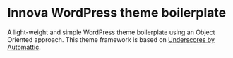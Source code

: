 # Innova WordPress theme boilerplate
A light-weight and simple WordPress theme boilerplate using an Object Oriented approach. This theme framework is based on [Underscores by Automattic](https://github.com/Automattic/_s).
